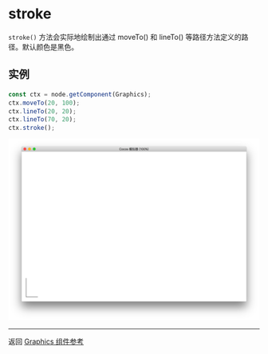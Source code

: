 # stroke

`stroke()` 方法会实际地绘制出通过 moveTo() 和 lineTo() 等路径方法定义的路径。默认颜色是黑色。

## 实例

```ts
const ctx = node.getComponent(Graphics);
ctx.moveTo(20, 100);
ctx.lineTo(20, 20);
ctx.lineTo(70, 20);
ctx.stroke();
```

![stroke.png](stroke.png)

<hr>

返回 [Graphics 组件参考](../graphics.md)

